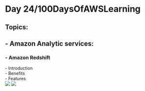 <h1> Day 24/100DaysOfAWSLearning </h1>
<h2> Topics: </h2>

 <h2>  - Amazon Analytic services: </h2>

<h3> - Amazon Redshift </h3>
          - Introduction <br>
          - Benefits <br>
          - Features <br>

<img src = "https://github.com/thetechgirlgita/100-days-of-aws-learning/blob/master/Images/Day24/24_1.jpg?raw=true">
<img src = "https://github.com/thetechgirlgita/100-days-of-aws-learning/blob/master/Images/Day24/24_2.jpg?raw=true">


